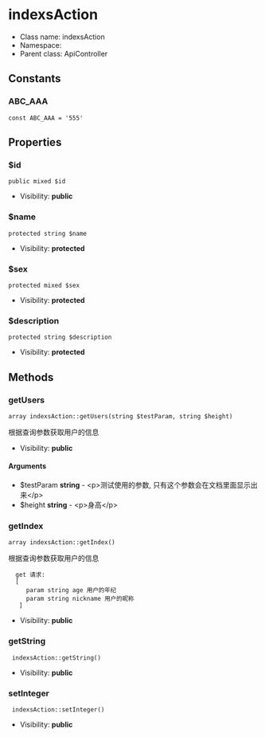 indexsAction
===============






* Class name: indexsAction
* Namespace: 
* Parent class: ApiController



Constants
----------


### ABC_AAA

    const ABC_AAA = '555'





Properties
----------


### $id

    public mixed $id





* Visibility: **public**


### $name

    protected string $name





* Visibility: **protected**


### $sex

    protected mixed $sex





* Visibility: **protected**


### $description

    protected string $description





* Visibility: **protected**


Methods
-------


### getUsers

    array indexsAction::getUsers(string $testParam, string $height)

根据查询参数获取用户的信息



* Visibility: **public**


#### Arguments
* $testParam **string** - &lt;p&gt;测试使用的参数, 只有这个参数会在文档里面显示出来&lt;/p&gt;
* $height **string** - &lt;p&gt;身高&lt;/p&gt;



### getIndex

    array indexsAction::getIndex()

根据查询参数获取用户的信息

```
  get 请求:
  [
     param string age 用户的年纪
     param string nickname 用户的昵称
   ]
```

* Visibility: **public**




### getString

     indexsAction::getString()





* Visibility: **public**




### setInteger

     indexsAction::setInteger()





* Visibility: **public**



